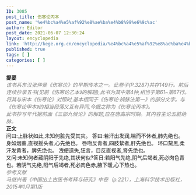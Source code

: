 ```yaml
---
ID: 3085
post_title: 伤寒论丙本
post_name: '%e4%bc%a4%e5%af%92%e8%ae%ba%e4%b8%99%e6%9c%ac'
author: Editor
post_date: 2021-06-07 12:30:24
layout: encyclopedia
link: 'http://kege.org.cn/encyclopedia/%e4%bc%a4%e5%af%92%e8%ae%ba%e4%b8%99%e6%9c%ac'
published: true
tags: [ ]
categories: [ ]
---
```

<div><strong>提要 </strong></div>
<div></div>
<div><span style="color: #808080;"><em>该书系东汉张仲景《伤寒论》的早期传本之一。此卷子(P.3287)共存149行。前后连续抄录五书(见前《伤寒论乙本<span style="letter-spacing: -0.315px;">》</span><span style="letter-spacing: -0.015em;">的解题),此书为其中第4种,相当于第61~第67行。将其与宋本《伤寒论》对照时,基本相同于《伤寒论·辨脉法第一》的部分文字。与《伤寒论甲本</span><span style="letter-spacing: -0.315px;">》</span><span style="letter-spacing: -0.015em;">的相当段落又互有异同,今据之称为《伤寒论丙本》。</span></em></span></div>
<div></div>
<div><span style="color: #808080;"><em>此书抄写年代据前面《三部九候论》的解题,应在唐高宗时期。其内容主论五脏绝脉。</em></span></div>
<div></div>
<div><strong>正文</strong></div>
<div></div>
<div>问曰:上脉状如此,未知何脏先受其灾。 答曰:若汗出发润,喘而不休者,肺先绝也。 身如烟薰,直视摇头者,心先绝也。 唇吻反青者,四肢絷者,肝先绝也。 环口黧黑,柔汗发黄者，脾先绝也。 洩便遗失,狂言，目反直视者,肾先绝也。</div>
<div></div>
<div>
<div>又问:未知何者藏阴阳于先绝,其状何似?答日:若阳气先绝,阴气后竭者,死必肉色青也。若阴气先绝,阳气后竭者,死必肉色赤,腋下暖,心下热也。</div>
</div>
<div></div>
<div><span style="color: #808080;"><em>参考文献</em></span></div>
<div></div>
<div><span style="color: #808080;"><em>马继兴著《中国出土古医书考释与研究》中卷（p.221），上海科学技术出版社，2015年1月第1版</em></span></div>